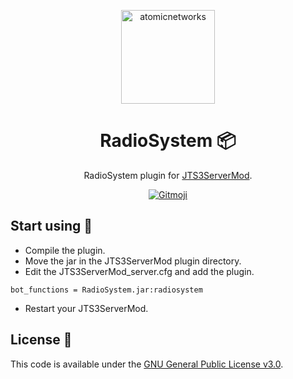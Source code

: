 <p align="center">
  <a href="https://atomicnetworks.eu">
    <img alt="atomicnetworks" src="https://cdn.atomicnetworks.eu/logo/coloured.png" width="150" />
  </a>
</p>
<h1 align="center">
  RadioSystem 📦
</h1>

<p align="center">
  RadioSystem plugin for <a href="https://www.stefan1200.de/forum/index.php?topic=3.0">JTS3ServerMod</a>.
</p>
<p align="center">
  <a href="https://gitmoji.carloscuesta.me">
      <img src="https://img.shields.io/badge/gitmoji-%20😜%20😍-FFDD67.svg?style=flat-square" alt="Gitmoji">
  </a>  
</p>

## Start using 🔌
* Compile the plugin.
* Move the jar in the JTS3ServerMod plugin directory.
* Edit the JTS3ServerMod_server.cfg and add the plugin.
```
bot_functions = RadioSystem.jar:radiosystem
````
* Restart your JTS3ServerMod.

## License 📑
This code is available under the <a href="https://github.com/atomicnetworkseu/JTS3ServerMod-ChannelCreator/blob/master/LICENSE">GNU General Public License v3.0</a>.
